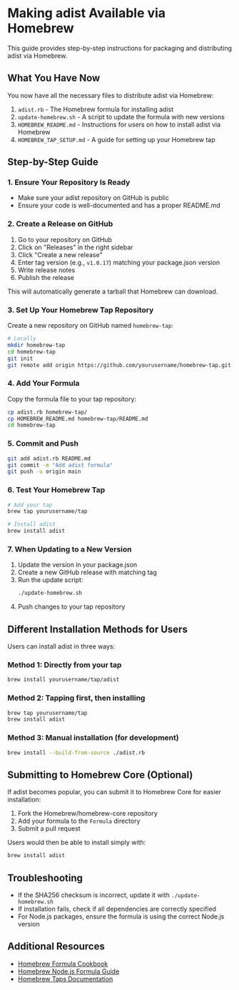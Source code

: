 # Making adist Available via Homebrew

This guide provides step-by-step instructions for packaging and distributing adist via Homebrew.

## What You Have Now

You now have all the necessary files to distribute adist via Homebrew:

1. `adist.rb` - The Homebrew formula for installing adist
2. `update-homebrew.sh` - A script to update the formula with new versions
3. `HOMEBREW_README.md` - Instructions for users on how to install adist via Homebrew
4. `HOMEBREW_TAP_SETUP.md` - A guide for setting up your Homebrew tap

## Step-by-Step Guide

### 1. Ensure Your Repository Is Ready

- Make sure your adist repository on GitHub is public
- Ensure your code is well-documented and has a proper README.md

### 2. Create a Release on GitHub

1. Go to your repository on GitHub
2. Click on "Releases" in the right sidebar
3. Click "Create a new release"
4. Enter tag version (e.g., `v1.0.17`) matching your package.json version
5. Write release notes
6. Publish the release

This will automatically generate a tarball that Homebrew can download.

### 3. Set Up Your Homebrew Tap Repository

Create a new repository on GitHub named `homebrew-tap`:

```bash
# Locally
mkdir homebrew-tap
cd homebrew-tap
git init
git remote add origin https://github.com/yourusername/homebrew-tap.git
```

### 4. Add Your Formula

Copy the formula file to your tap repository:

```bash
cp adist.rb homebrew-tap/
cp HOMEBREW_README.md homebrew-tap/README.md
cd homebrew-tap
```

### 5. Commit and Push

```bash
git add adist.rb README.md
git commit -m "Add adist formula"
git push -u origin main
```

### 6. Test Your Homebrew Tap

```bash
# Add your tap
brew tap yourusername/tap

# Install adist
brew install adist
```

### 7. When Updating to a New Version

1. Update the version in your package.json
2. Create a new GitHub release with matching tag
3. Run the update script:
   ```bash
   ./update-homebrew.sh
   ```
4. Push changes to your tap repository

## Different Installation Methods for Users

Users can install adist in three ways:

### Method 1: Directly from your tap

```bash
brew install yourusername/tap/adist
```

### Method 2: Tapping first, then installing

```bash
brew tap yourusername/tap
brew install adist
```

### Method 3: Manual installation (for development)

```bash
brew install --build-from-source ./adist.rb
```

## Submitting to Homebrew Core (Optional)

If adist becomes popular, you can submit it to Homebrew Core for easier installation:

1. Fork the Homebrew/homebrew-core repository
2. Add your formula to the `Formula` directory
3. Submit a pull request

Users would then be able to install simply with:

```bash
brew install adist
```

## Troubleshooting

- If the SHA256 checksum is incorrect, update it with `./update-homebrew.sh`
- If installation fails, check if all dependencies are correctly specified
- For Node.js packages, ensure the formula is using the correct Node.js version

## Additional Resources

- [Homebrew Formula Cookbook](https://docs.brew.sh/Formula-Cookbook)
- [Homebrew Node.js Formula Guide](https://docs.brew.sh/Node-for-Formula-Authors)
- [Homebrew Taps Documentation](https://docs.brew.sh/Taps) 